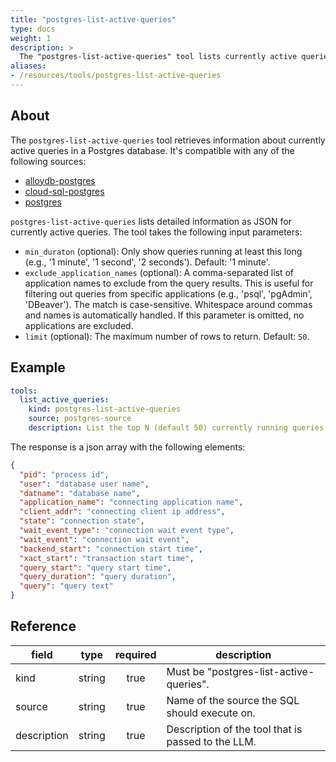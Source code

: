 ```yaml
---
title: "postgres-list-active-queries"
type: docs
weight: 1
description: >
  The "postgres-list-active-queries" tool lists currently active queries in a Postgres database.
aliases:
- /resources/tools/postgres-list-active-queries
---
```


## About

The `postgres-list-active-queries` tool retrieves information about currently
active queries in a Postgres database. It's compatible with any of the following
sources:

- [alloydb-postgres](../../sources/alloydb-pg.md)
- [cloud-sql-postgres](../../sources/cloud-sql-pg.md)
- [postgres](../../sources/postgres.md)

`postgres-list-active-queries` lists detailed information as JSON for currently
active queries. The tool takes the following input parameters:

- `min_duraton` (optional): Only show queries running at least this long (e.g.,
  '1 minute', '1 second', '2 seconds'). Default: '1 minute'.
- `exclude_application_names` (optional): A comma-separated list of application
  names to exclude from the query results. This is useful for filtering out
  queries from specific applications (e.g., 'psql', 'pgAdmin', 'DBeaver'). The
  match is case-sensitive. Whitespace around commas and names is automatically
  handled. If this parameter is omitted, no applications are excluded.
- `limit` (optional): The maximum number of rows to return. Default: `50`.

## Example

```yaml
tools:
  list_active_queries:
    kind: postgres-list-active-queries
    source: postgres-source
    description: List the top N (default 50) currently running queries (state='active') from pg_stat_activity, ordered by longest-running first. Returns pid, user, database, application_name, client_addr, state, wait_event_type/wait_event, backend/xact/query start times, computed query_duration, and the SQL text.
```

The response is a json array with the following elements:

```json
{
  "pid": "process id",
  "user": "database user name",
  "datname": "database name",
  "application_name": "connecting application name",
  "client_addr": "connecting client ip address",
  "state": "connection state",
  "wait_event_type": "connection wait event type",
  "wait_event": "connection wait event",
  "backend_start": "connection start time",
  "xact_start": "transaction start time",
  "query_start": "query start time",
  "query_duration": "query duration",
  "query": "query text"
}
```

## Reference

| **field**   | **type** | **required** | **description**                                    |
|-------------|:--------:|:------------:|----------------------------------------------------|
| kind        |  string  |     true     | Must be "postgres-list-active-queries".            |
| source      |  string  |     true     | Name of the source the SQL should execute on.      |
| description |  string  |     true     | Description of the tool that is passed to the LLM. |
